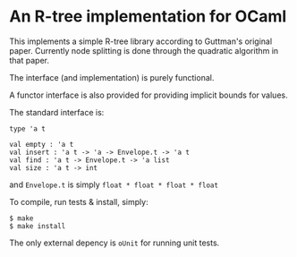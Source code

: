 # An R-tree implementation for OCaml

This implements a simple R-tree library according to Guttman's
original paper. Currently node splitting is done through the quadratic
algorithm in that paper.

The interface (and implementation) is purely functional.

A functor interface is also provided for providing implicit bounds for
values.

The standard interface is:

    type 'a t

    val empty : 'a t
    val insert : 'a t -> 'a -> Envelope.t -> 'a t
    val find : 'a t -> Envelope.t -> 'a list
    val size : 'a t -> int

and `Envelope.t` is simply `float * float * float * float`
    
To compile, run tests & install, simply:

    $ make
    $ make install

The only external depency is `oUnit` for running unit tests.
